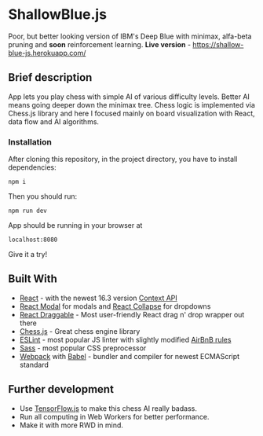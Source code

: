 # ShallowBlue.js

Poor, but better looking version of IBM's Deep Blue with minimax, alfa-beta pruning and **soon** reinforcement learning.
**Live version** - https://shallow-blue-js.herokuapp.com/

## Brief description

App lets you play chess with simple AI of various difficulty levels. Better AI means going deeper down the minimax tree.
Chess logic is implemented via Chess.js library and here I focused mainly on board visualization with React, data flow and AI algorithms.

### Installation

After cloning this repository, in the project directory, you have to install dependencies:

```
npm i
```

Then you should run:

```
npm run dev
```

App should be running in your browser at

```
localhost:8080
```

Give it a try!

## Built With

* [React](https://reactjs.org/) - with the newest 16.3 version [Context API](https://reactjs.org/docs/context.html)
* [React Modal](https://github.com/reactjs/react-modal) for modals and [React Collapse](https://github.com/nkbt/react-collapse) for dropdowns
* [React Draggable](https://github.com/mzabriskie/react-draggable) - Most user-friendly React drag n' drop wrapper out there
* [Chess.js](https://github.com/jhlywa/chess.js/blob/master/README.md) - Great chess engine library
* [ESLint](https://eslint.org/) - most popular JS linter with slightly modified [AirBnB rules](https://github.com/airbnb/javascript)
* [Sass](https://sass-lang.com/) - most popular CSS preprocessor
* [Webpack](https://webpack.js.org/) with [Babel](https://babeljs.io/) - bundler and compiler for newest ECMAScript standard

## Further development

* Use [TensorFlow.js](https://js.tensorflow.org/) to make this chess AI really badass.
* Run all computing in Web Workers for better performance.
* Make it with more RWD in mind.
